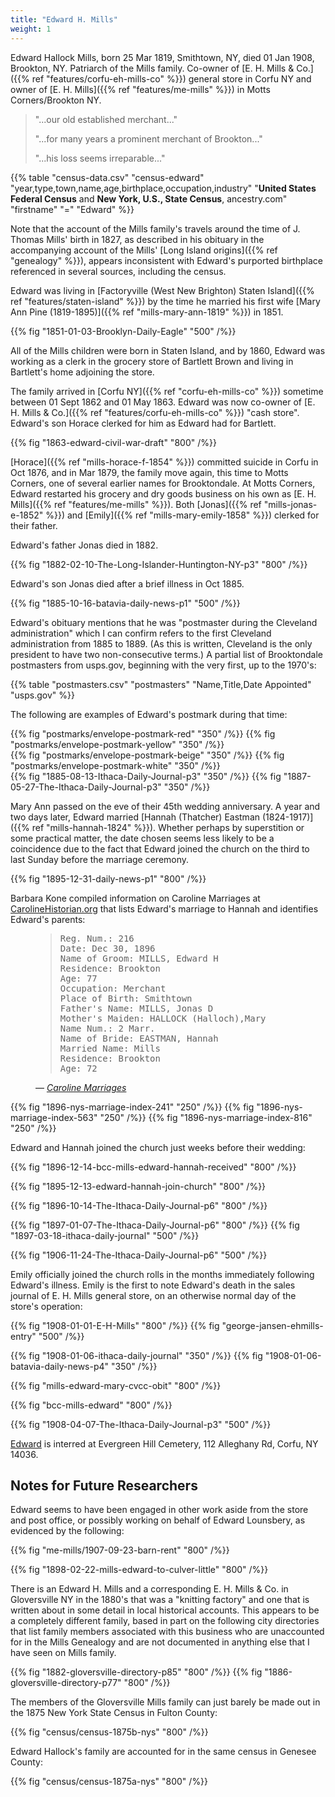 ```yaml
---
title: "Edward H. Mills"
weight: 1
---
```


Edward Hallock Mills, born 25 Mar 1819, Smithtown, NY, died 01 Jan 1908, Brookton, NY. Patriarch of the Mills family. Co-owner of [E. H. Mills & Co.]({{% ref "features/corfu-eh-mills-co" %}}) general store in Corfu NY and owner of [E. H. Mills]({{% ref "features/me-mills" %}}) in Motts Corners/Brookton NY.

<!--more-->

<blockquote>
<p>"...our old established merchant..."</p>
<p>"...for many years a prominent merchant of Brookton..."</p>
<p>"...his loss seems irreparable..."</p>
</blockquote>

{{% table "census-data.csv" "census-edward" "year,type,town,name,age,birthplace,occupation,industry" "**United States Federal Census** and **New York, U.S., State Census**, ancestry.com" "firstname" "=" "Edward" %}}

Note that the account of the Mills family's travels around the time of J. Thomas Mills' birth in 1827, as described in his obituary in the accompanying account of the Mills' [Long Island origins]({{% ref "genealogy" %}}), appears inconsistent with Edward's purported birthplace referenced in several sources, including the census. 

Edward was living in [Factoryville (West New Brighton) Staten Island]({{% ref "features/staten-island" %}}) by the time he married his first wife [Mary Ann Pine (1819-1895)]({{% ref "mills-mary-ann-1819" %}}) in 1851.

{{% fig "1851-01-03-Brooklyn-Daily-Eagle" "500" /%}}

All of the Mills children were born in Staten Island, and by 1860, Edward was working as a clerk in the grocery store of Bartlett Brown and living in Bartlett's home adjoining the store. 

The family arrived in [Corfu NY]({{% ref "corfu-eh-mills-co" %}}) sometime between 01 Sept 1862 and 01 May 1863. Edward was now co-owner of [E. H. Mills & Co.]({{% ref "features/corfu-eh-mills-co" %}}) "cash store". Edward's son Horace clerked for him as Edward had for Bartlett. 

{{% fig "1863-edward-civil-war-draft" "800" /%}}

[Horace]({{% ref "mills-horace-f-1854" %}}) committed suicide in Corfu in Oct 1876, and in Mar 1879, the family move again, this time to Motts Corners, one of several earlier names for Brooktondale. At Motts Corners, Edward restarted his grocery and dry goods business on his own as [E. H. Mills]({{% ref "features/me-mills" %}}). Both [Jonas]({{% ref "mills-jonas-e-1852" %}}) and [Emily]({{% ref "mills-mary-emily-1858" %}}) clerked for their father. 

Edward's father Jonas died in 1882. 

{{% fig "1882-02-10-The-Long-Islander-Huntington-NY-p3" "800" /%}}

Edward's son Jonas died after a brief illness in Oct 1885.

{{% fig "1885-10-16-batavia-daily-news-p1" "500" /%}}
</div> 

Edward's obituary mentions that he was "postmaster during the Cleveland administration" which I can confirm refers to the first Cleveland administration from 1885 to 1889. (As this is written, Cleveland is the only president to have two non-consecutive terms.) A partial list of Brooktondale postmasters from usps.gov, beginning with the very first, up to the 1970's:

{{% table "postmasters.csv" "postmasters" "Name,Title,Date Appointed" "usps.gov" %}}

The following are examples of Edward's postmark during that time:

<div class="cols">
  {{% fig "postmarks/envelope-postmark-red" "350" /%}}
  {{% fig "postmarks/envelope-postmark-yellow" "350" /%}}
</div>

<div class="cols">
  {{% fig "postmarks/envelope-postmark-beige" "350" /%}}
  {{% fig "postmarks/envelope-postmark-white" "350" /%}}
</div>

<div class="cols">
{{% fig "1885-08-13-Ithaca-Daily-Journal-p3" "350" /%}}
{{% fig "1887-05-27-The-Ithaca-Daily-Journal-p3" "350" /%}}
</div>

Mary Ann passed on the eve of their 45th wedding anniversary. A year and two days later, Edward married [Hannah (Thatcher) Eastman (1824-1917)]({{% ref "mills-hannah-1824" %}}). Whether perhaps by superstition or some practical matter, the date chosen seems less likely to be a coincidence due to the fact that Edward joined the church on the third to last Sunday before the marriage ceremony.

{{% fig "1895-12-31-daily-news-p1" "800" /%}}

Barbara Kone compiled information on Caroline Marriages at [CarolineHistorian.org](http://carolinehistorian.org) that lists Edward's marriage to Hannah and identifies Edward's parents:

<figure class="quote-only">
<blockquote>
<pre>
Reg. Num.: 216 
Date: Dec 30, 1896 
Name of Groom: MILLS, Edward H 
Residence: Brookton 
Age: 77 
Occupation: Merchant 
Place of Birth: Smithtown
Father's Name: MILLS, Jonas D
Mother's Maiden: HALLOCK (Halloch),Mary
Name Num.: 2 Marr. 
Name of Bride: EASTMAN, Hannah 
Married Name: Mills 
Residence: Brookton 
Age: 72
</pre>
</blockquote>
<figcaption>
— <cite>
<a href="https://storage.googleapis.com/wzukusers/user-27930635/documents/5d5c4f9eb1e78I79rYeM/Caroline_marriages.pdf">Caroline Marriages</a>
</cite>
</figcaption>
</figure>

<div class="cols">
{{% fig "1896-nys-marriage-index-241" "250" /%}}
{{% fig "1896-nys-marriage-index-563" "250" /%}}
{{% fig "1896-nys-marriage-index-816" "250" /%}}
</div>

Edward and Hannah joined the church just weeks before their wedding:

{{% fig "1896-12-14-bcc-mills-edward-hannah-received" "800" /%}}

{{% fig "1895-12-13-edward-hannah-join-church" "800" /%}}

{{% fig "1896-10-14-The-Ithaca-Daily-Journal-p6" "800" /%}}

{{% fig "1897-01-07-The-Ithaca-Daily-Journal-p6" "800" /%}}
{{% fig "1897-03-18-ithaca-daily-journal" "500" /%}}

{{% fig "1906-11-24-The-Ithaca-Daily-Journal-p6" "500" /%}}

Emily officially joined the church rolls in the months immediately following Edward's illness. Emily is the first to note Edward's death in the sales journal of E. H. Mills general store, on an otherwise normal day of the store's operation:

{{% fig "1908-01-01-E-H-Mills" "800" /%}}
{{% fig "george-jansen-ehmills-entry" "500" /%}}

<div class="cols">
  {{% fig "1908-01-06-ithaca-daily-journal" "350" /%}}
  {{% fig "1908-01-06-batavia-daily-news-p4" "350" /%}}
</div>  
  
{{% fig "mills-edward-mary-cvcc-obit" "800" /%}}

{{% fig "bcc-mills-edward" "800" /%}}

{{% fig "1908-04-07-The-Ithaca-Daily-Journal-p3" "500" /%}}

[Edward](https://www.findagrave.com/memorial/75958691/edward-h-mills) is interred at Evergreen Hill Cemetery, 112 Alleghany Rd, Corfu, NY 14036. 

## Notes for Future Researchers

Edward seems to have been engaged in other work aside from the store and post office, or possibly working on behalf of Edward Lounsbery, as evidenced by the following:

{{% fig "me-mills/1907-09-23-barn-rent" "800" /%}}

{{% fig "1898-02-22-mills-edward-to-culver-little" "800"  /%}}

There is an Edward H. Mills and a corresponding E. H. Mills & Co. in Gloversville NY in the 1880's that was a "knitting factory" and one that is written about in some detail in local historical accounts. This appears to be a completely different family, based in part on the following city directories that list family members associated with this business who are unaccounted for in the Mills Genealogy and are not documented in anything else that I have seen on Mills family. 

{{% fig "1882-gloversville-directory-p85" "800" /%}}
{{% fig "1886-gloversville-directory-p77" "800" /%}}

The members of the Gloversville Mills family can just barely be made out in the 1875 New York State Census in Fulton County:

{{% fig "census/census-1875b-nys" "800" /%}}

Edward Hallock's family are accounted for in the same census in Genesee County:
 
{{% fig "census/census-1875a-nys" "800" /%}}
 


